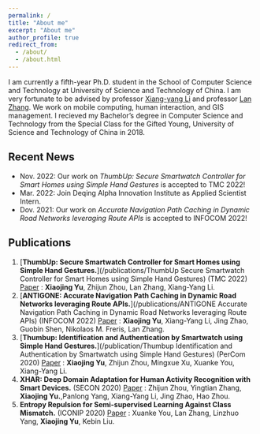 ```yaml
---
permalink: /
title: "About me"
excerpt: "About me"
author_profile: true
redirect_from: 
  - /about/
  - /about.html
---
```


I am currently a fifth-year Ph.D. student in the School of Computer Science and Technology at University of Science and Technology of China. I am very fortunate to be advised by professor [Xiang-yang Li](http://staff.ustc.edu.cn/~xiangyangli/) and professor [Lan Zhang](https://scholar.google.com/citations?user=83QxmA8AAAAJ&hl=en). 
We work on mobile computing, human interaction, and GIS management. 
I recieved my Bachelor’s degree in Computer Science and Technology from the Special Class for the Gifted Young, University of Science and Technology of China in 2018.


Recent News
------
* Nov. 2022: Our work on *ThumbUp: Secure Smartwatch Controller for Smart Homes using Simple Hand Gestures* is accepted to TMC 2022!
* Mar. 2022: Join Deqing Alpha Innovation Institute as Applied Scientist Intern.
* Dov. 2021: Our work on *Accurate Navigation Path Caching in Dynamic Road Networks leveraging Route APIs* is accepted to INFOCOM 2022!

Publications
------
1. [**ThumbUp: Secure Smartwatch Controller for Smart Homes using Simple Hand Gestures.**](/publications/ThumbUp Secure Smartwatch Controller for Smart Homes using Simple Hand Gestures) (TMC 2022) [Paper](https://doi.ieeecomputersociety.org/10.1109/TMC.2022.3216927)
: **Xiaojing Yu**, Zhijun Zhou, Lan Zhang, Xiang-Yang Li.
2. [**ANTIGONE: Accurate Navigation Path Caching in Dynamic Road Networks leveraging Route APIs.**](/publications/ANTIGONE Accurate Navigation Path Caching in Dynamic Road Networks leveraging Route APIs) (INFOCOM 2022) [Paper](https://ieeexplore.ieee.org/abstract/document/9796817)
: **Xiaojing Yu**, Xiang-Yang Li, Jing Zhao, Guobin Shen, Nikolaos M. Freris, Lan Zhang.
3. [**Thumbup: Identification and Authentication by Smartwatch using Simple Hand Gestures.**](/publication/Thumbup Identification and Authentication by Smartwatch using Simple Hand Gestures) (PerCom 2020) [Paper](https://www.computer.org/csdl/proceedings-article/percom/2020/09127367/1l3yJSxjyqQ)
: **Xiaojing Yu**, Zhijun Zhou, Mingxue Xu, Xuanke You, Xiang-Yang Li.
4. **XHAR: Deep Domain Adaptation for Human Activity Recognition with Smart Devices.**  (SECON 2020) [Paper](https://ieeexplore.ieee.org/abstract/document/9158431)
: Zhijun Zhou, Yingtian Zhang, **Xiaojing Yu.**,Panlong Yang, Xiang-Yang Li, Jing Zhao, Hao Zhou. 
5. **Entropy Repulsion for Semi-supervised Learning Against Class Mismatch.** (ICONIP 2020) [Paper](https://ieeexplore.ieee.org/abstract/document/9158431)
: Xuanke You, Lan Zhang, Linzhuo Yang, **Xiaojing Yu**, Kebin Liu.
